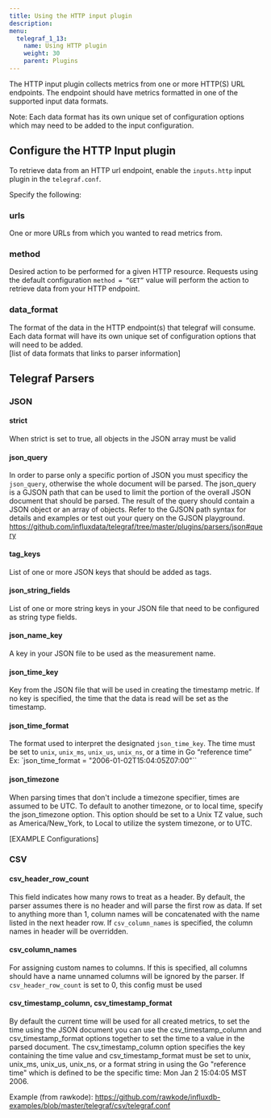 ```yaml
---
title: Using the HTTP input plugin
description:
menu:
  telegraf_1_13:
    name: Using HTTP plugin
    weight: 30
    parent: Plugins
---
```


The HTTP input plugin collects metrics from one or more HTTP(S) URL endpoints. The endpoint should have metrics formatted in one of the supported input data formats.

Note: Each data format has its own unique set of configuration options which may need to be added to the input configuration.

## Configure the HTTP Input plugin
To retrieve data from an HTTP url endpoint, enable the `inputs.http` input plugin in the `telegraf.conf`.

Specify the following:

### urls
One or more URLs from which you wanted to read metrics from.

### method
Desired action to be performed for a given HTTP resource. Requests using the default configuration `method = “GET”` value will perform the action to retrieve data from your HTTP endpoint.

### data_format
The format of the data in the HTTP endpoint(s) that telegraf will consume.
Each data format will have its own unique set of configuration options that will need to be added.  
[list of data formats that links to parser information]


## Telegraf Parsers

### JSON
#### strict
When strict is set to true, all objects in the JSON array must be valid

#### json_query
In order to parse only a specific portion of JSON you must specificy the `json_query`, otherwise the whole document will be parsed.  The json_query is a GJSON path that can be used to limit the portion of the overall JSON document that should be parsed. The result of the query should contain a JSON object or an array of objects.
Refer to the GJSON path syntax for details and examples or test out your query on the GJSON playground.
https://github.com/influxdata/telegraf/tree/master/plugins/parsers/json#query

#### tag_keys
List of one or more JSON keys that should be added as tags.

#### json_string_fields
List of one or more string keys in your JSON file that need to be configured as string type fields.

#### json_name_key
A key in your JSON file to be used as the measurement name.

#### json_time_key
Key from the JSON file that will be used in creating the timestamp metric.  If no key is specified, the time that the data is read will be set as the timestamp.

#### json_time_format
The format used to interpret the designated `json_time_key`.  The time must be set to `unix`, `unix_ms`, `unix_us`, `unix_ns`, or a time in Go “reference time”
Ex: `json_time_format = "2006-01-02T15:04:05Z07:00"``

#### json_timezone
When parsing times that don't include a timezone specifier, times are assumed to be UTC. To default to another timezone, or to local time, specify the json_timezone option. This option should be set to a Unix TZ value, such as America/New_York, to Local to utilize the system timezone, or to UTC.


[EXAMPLE Configurations]

### CSV

#### csv_header_row_count
This field indicates how many rows to treat as a header. By default, the parser assumes there is no header and will parse the first row as data. If set to anything more than 1, column names will be concatenated with the name listed in the next header row. If `csv_column_names` is specified, the column names in header will be overridden.

#### csv_column_names
For assigning custom names to columns. If this is specified, all columns should have a name unnamed columns will be ignored by the parser.  If `csv_header_row_count` is set to 0, this config must be used

#### csv_timestamp_column, csv_timestamp_format
By default the current time will be used for all created metrics, to set the time using the JSON document you can use the csv_timestamp_column and csv_timestamp_format options together to set the time to a value in the parsed document.
The csv_timestamp_column option specifies the key containing the time value and csv_timestamp_format must be set to unix, unix_ms, unix_us, unix_ns, or a format string in using the Go "reference time" which is defined to be the specific time: Mon Jan 2 15:04:05 MST 2006.

Example (from rawkode): https://github.com/rawkode/influxdb-examples/blob/master/telegraf/csv/telegraf.conf
